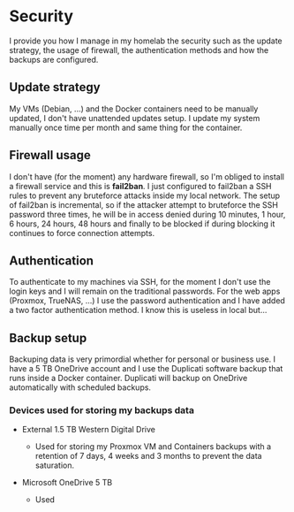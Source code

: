 # Security

I provide you how I manage in my homelab the security such as the update strategy, the usage of firewall, the authentication methods and how the backups are configured.

## Update strategy

My VMs (Debian, ...) and the Docker containers need to be manually updated, I don't have unattended updates setup. I update my system manually once time per month and same thing for the container.

## Firewall usage

I don't have (for the moment) any hardware firewall, so I'm obliged to install a firewall service and this is **fail2ban**. I just configured to fail2ban a SSH rules to prevent any bruteforce attacks inside my local network. The setup of fail2ban is incremental, so if the attacker attempt to bruteforce the SSH password three times, he will be in access denied during 10 minutes, 1 hour, 6 hours, 24 hours, 48 hours and finally to be blocked if during blocking it continues to force connection attempts.

## Authentication

To authenticate to my machines via SSH, for the moment I don't use the login keys and I will remain on the traditional passwords. For the web apps (Proxmox, TrueNAS, ...) I use the password authentication and I have added a two factor authentication method. I know this is useless in local but...

## Backup setup

Backuping data is very primordial whether for personal or business use. I have a 5 TB OneDrive account and I use the Duplicati software backup that runs inside a Docker container. Duplicati will backup on OneDrive automatically with scheduled backups.

### Devices used for storing my backups data
 - External 1.5 TB Western Digital Drive
   - Used for storing my Proxmox VM and Containers backups with a retention of 7 days, 4 weeks and 3 months to prevent the data saturation.

- Microsoft OneDrive 5 TB
  - Used 
